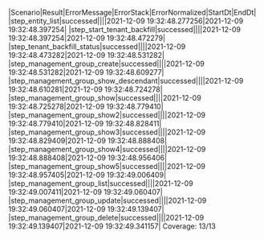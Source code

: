 |Scenario|Result|ErrorMessage|ErrorStack|ErrorNormalized|StartDt|EndDt|
|step_entity_list|successed||||2021-12-09 19:32:48.277256|2021-12-09 19:32:48.397254|
|step_start_tenant_backfill|successed||||2021-12-09 19:32:48.397254|2021-12-09 19:32:48.472279|
|step_tenant_backfill_status|successed||||2021-12-09 19:32:48.473282|2021-12-09 19:32:48.531282|
|step_management_group_create|successed||||2021-12-09 19:32:48.531282|2021-12-09 19:32:48.609277|
|step_management_group_show_descendant|successed||||2021-12-09 19:32:48.610281|2021-12-09 19:32:48.724278|
|step_management_group_show|successed||||2021-12-09 19:32:48.725278|2021-12-09 19:32:48.779410|
|step_management_group_show2|successed||||2021-12-09 19:32:48.779410|2021-12-09 19:32:48.828411|
|step_management_group_show3|successed||||2021-12-09 19:32:48.829409|2021-12-09 19:32:48.888408|
|step_management_group_show4|successed||||2021-12-09 19:32:48.888408|2021-12-09 19:32:48.956406|
|step_management_group_show5|successed||||2021-12-09 19:32:48.957405|2021-12-09 19:32:49.006409|
|step_management_group_list|successed||||2021-12-09 19:32:49.007411|2021-12-09 19:32:49.060407|
|step_management_group_update|successed||||2021-12-09 19:32:49.060407|2021-12-09 19:32:49.139407|
|step_management_group_delete|successed||||2021-12-09 19:32:49.139407|2021-12-09 19:32:49.341157|
Coverage: 13/13
